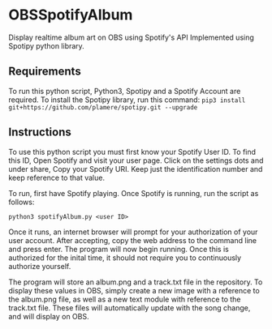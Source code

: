 # OBSSpotifyAlbum
Display realtime album art on OBS using Spotify's API
Implemented using Spotipy python library.

## Requirements

To run this python script, Python3, Spotipy and a Spotify Account are required.
To install the Spotipy library, run this command:
`pip3 install git+https://github.com/plamere/spotipy.git --upgrade`


## Instructions

To use this python script you must first know your Spotify User ID. To find this ID, Open Spotify and visit your user page. Click on the settings dots and under share, Copy your Spotify URI. Keep just the identification number and keep reference to that value.

To run, first have Spotify playing. Once Spotify is running, run the script as follows:

`python3 spotifyAlbum.py <user ID>`
  
  Once it runs, an internet browser will prompt for your authorization of your user account. After accepting, copy the web address to the command line and press enter. The program will now begin running. Once this is authorized for the inital time, it should not require you to continuously authorize yourself.
 
  The program will store an album.png and a track.txt file in the repository.
To display these values in OBS, simply create a new image with a reference to the album.png file, as well as a new text module with reference to the track.txt file.
These files will automatically update with the song change, and will display on OBS.
